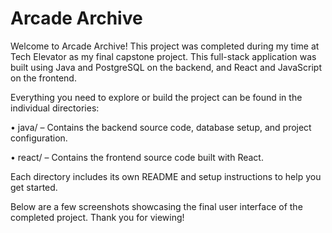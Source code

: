 # Arcade Archive
Welcome to Arcade Archive! This project was completed during my time at Tech Elevator as my final capstone project. This full-stack application was built using Java and PostgreSQL on the backend, and React and JavaScript on the frontend.

Everything you need to explore or build the project can be found in the individual directories:

 • java/ – Contains the backend source code, database setup, and project configuration.

 • react/ – Contains the frontend source code built with React.

Each directory includes its own README and setup instructions to help you get started.

Below are a few screenshots showcasing the final user interface of the completed project. Thank you for viewing!
